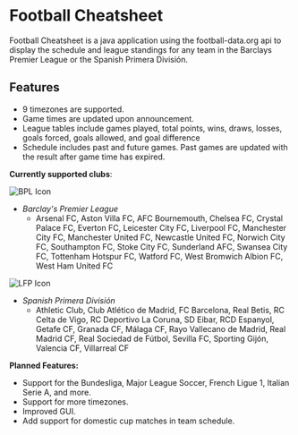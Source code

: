 Football Cheatsheet
==============

Football Cheatsheet is a java application using the football-data.org api to display the schedule and league standings for any team in the Barclays Premier League or the Spanish Primera División.


Features
--------------
- 9 timezones are supported.
- Game times are updated upon announcement.
- League tables include games played, total points, wins, draws, losses, goals forced, goals allowed, and goal difference
- Schedule includes past and future games.  Past games are updated with the result after game time has expired.


**Currently supported clubs**:

![BPL Icon](http://i.imgur.com/k0lssqx.png)
- *Barclay's Premier League*
  - Arsenal FC, Aston Villa FC, AFC Bournemouth, Chelsea FC, Crystal Palace FC, Everton FC, Leicester City FC, Liverpool FC,
  Manchester City FC, Manchester United FC, Newcastle United FC, Norwich City FC, Southampton FC, Stoke City FC, Sunderland AFC, Swansea City FC,
  Tottenham Hotspur FC, Watford FC, West Bromwich Albion FC, West Ham United FC
  
![LFP Icon](http://i.imgur.com/zuSsWqD.png)
- *Spanish Primera División*
  - Athletic Club, Club Atlético de Madrid, FC Barcelona, Real Betis, RC Celta de Vigo, RC Deportivo La Coruna, SD Eibar,
  RCD Espanyol, Getafe CF, Granada CF, Málaga CF, Rayo Vallecano de Madrid, Real Madrid CF, Real Sociedad de Fútbol, Sevilla FC,
  Sporting Gijón, Valencia CF, Villarreal CF

**Planned Features:**
- Support for the Bundesliga, Major League Soccer, French Ligue 1, Italian Serie A, and more.
- Support for more timezones.
- Improved GUI.
- Add support for domestic cup matches in team schedule.

